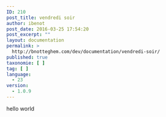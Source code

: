 ```yaml
---
ID: 210
post_title: vendredi soir
author: ibenot
post_date: 2016-03-25 17:54:20
post_excerpt: ""
layout: documentation
permalink: >
  http://bnotteghem.com/dev/documentation/vendredi-soir/
published: true
taxonomie: [ ]
tag: [ ]
language:
  - 23
version:
  - 1.0.9
---
```

hello world
